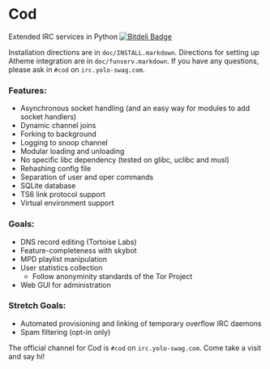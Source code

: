 Cod
===

Extended IRC services in Python [![Bitdeli Badge](https://d2weczhvl823v0.cloudfront.net/lyska/cod/trend.png)](https://bitdeli.com/free "Bitdeli Badge")

Installation directions are in `doc/INSTALL.markdown`. Directions for setting
up Atheme integration are in `doc/funserv.markdown`. If you have any questions,
please ask in `#cod` on `irc.yolo-swag.com`.

### Features:
 - Asynchronous socket handling
   (and an easy way for modules to add socket handlers)
 - Dynamic channel joins
 - Forking to background
 - Logging to snoop channel
 - Modular loading and unloading
 - No specific libc dependency (tested on glibc, uclibc and musl)
 - Rehashing config file
 - Separation of user and oper commands
 - SQLite database
 - TS6 link protocol support
 - Virtual environment support

### Goals:
 - DNS record editing (Tortoise Labs)
 - Feature-completeness with skybot
 - MPD playlist manipulation
 - User statistics collection
   - Follow anonyminity standards of the Tor Project
 - Web GUI for administration

### Stretch Goals:
 - Automated provisioning and linking of temporary overflow IRC daemons
 - Spam filtering (opt-in only)

The official channel for Cod is `#cod` on `irc.yolo-swag.com`. Come take
a visit and say hi!

